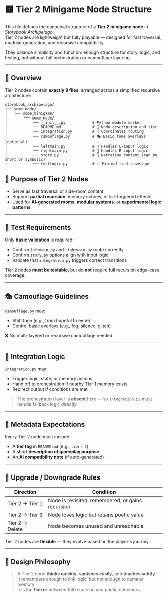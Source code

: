 <!-- Save to: storybook_archipelago/tier_2_minigame_node_structure.md -->

# 🟨 Tier 2 Minigame Node Structure

This file defines the canonical structure of a **Tier 2 minigame node** in *Storybook Archipelago*.  
Tier 2 nodes are lightweight but fully playable — designed for fast traversal, modular generation, and recursive compatibility.

They balance simplicity and function: enough structure for story, logic, and testing, but without full orchestration or camouflage layering.

---

## 🧾 Overview

Tier 2 nodes contain **exactly 8 files**, arranged across a simplified recursive architecture:

```plaintext
storybook_archipelago/
├── some_mode/
│   └── some_minigame/
│       └── some_node/
│           ├── __init__.py            # Python module marker
│           ├── README.md              # 📘 Node description and tier
│           ├── integration.py         # 🧠 Coordinates routing
│           ├── camouflage.py          # 🎭 Basic tone overlays (optional)
│           ├── leftmain.py            # 🔁 Handles L-input logic
│           ├── rightmain.py           # 🔁 Handles R-input logic
│           ├── story.py               # 📖 Narrative content (can be short or symbolic)
│           └── testlogic.py           # ✅ Minimal test coverage
```
## 🧱 Purpose of Tier 2 Nodes

- Serve as fast traversal or side-room content  
- Support **partial recursion**, memory echoes, or list-triggered effects  
- Used for **AI-generated rooms**, **modular systems**, or **experimental logic patterns**

---

## 🧪 Test Requirements

Only **basic validation** is required:

- Confirm `leftmain.py` and `rightmain.py` route correctly  
- Confirm `story.py` options align with input logic  
- Validate that `integration.py` triggers correct transitions  

Tier 2 nodes **must be testable**, but do **not** require full recursion edge-case coverage.

---

## 🎭 Camouflage Guidelines

`camouflage.py` may:

- Shift tone (e.g., from hopeful to eerie)  
- Control basic overlays (e.g., fog, silence, glitch)  

❌ No multi-layered or recursive camouflage needed.

---

## 🧠 Integration Logic

`integration.py` may:

- Trigger logic, state, or memory actions  
- Hand off to orchestration if nearby Tier 1 memory exists  
- Redirect output if conditions are met  

> The orchestration layer is **absent** here — so `integration.py` must handle fallback logic directly.

---

## 📘 Metadata Expectations

Every Tier 2 node must include:

- A **tier tag** in `README.md` (e.g., `tier: 2`)  
- A short **description of gameplay purpose**  
- An **AI compatibility note** (if auto-generated)

---

## 🔄 Upgrade / Downgrade Rules

| Direction       | Condition                                            |
|----------------|------------------------------------------------------|
| Tier 2 → Tier 1 | Node is revisited, remembered, or gains recursion   |
| Tier 2 → Tier 3 | Node loses logic but retains poetic value           |
| Tier 2 → Delete | Node becomes unused and unreachable                 |

Tier 2 nodes are **flexible** — they evolve based on the player's journey.

---

## 🧬 Design Philosophy

> A Tier 2 node **thinks quickly**, **vanishes easily**, and **teaches subtly**.  
> It remembers enough to link logic, but not enough to demand memory.  
> It is the **flicker** between full recursion and poetic ephemera.
